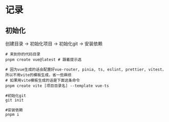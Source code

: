 # 记录
## 初始化
创建目录 -> 初始化项目 -> 初始化git -> 安装依赖
```
# 来到你的代码目录
pnpm create vue@latest # 跟着提示选

# 因为vue生成的话会配置好vue-router, pinia, ts, eslint, prettier, vitest，所以不用vite的模板生成，省一些麻烦
# 如果用vite模板生成的话是下面这条命令
pnpm create vite [项目目录名] --template vue-ts

#初始化git
git init

#安装依赖
pnpm i
```
